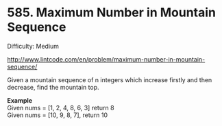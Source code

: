 # 585. Maximum Number in Mountain Sequence

Difficulty: Medium

http://www.lintcode.com/en/problem/maximum-number-in-mountain-sequence/

Given a mountain sequence of n integers which increase firstly and then decrease, find the mountain top.

**Example**  
Given nums = [1, 2, 4, 8, 6, 3] return 8  
Given nums = [10, 9, 8, 7], return 10
